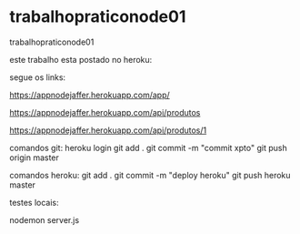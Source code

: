 # trabalhopraticonode01
trabalhopraticonode01

este trabalho esta postado no heroku:

segue os links:

https://appnodejaffer.herokuapp.com/app/

https://appnodejaffer.herokuapp.com/api/produtos

https://appnodejaffer.herokuapp.com/api/produtos/1

comandos git:
heroku login
git add .
git commit -m "commit xpto" 
git push origin master

comandos heroku:
git add .
git commit -m "deploy heroku" 
git push heroku master

testes locais:

nodemon server.js
